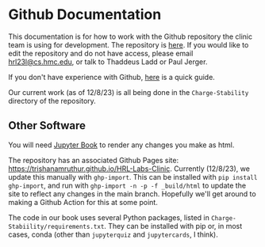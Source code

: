 # Github Documentation

This documentation is for how to work with the Github repository the clinic team is using for development. The repository is [here](https://github.com/trishanamruthur/HRL-Labs-Clinic). If you would like to edit the repository and do not have access, please email hrl23l@cs.hmc.edu, or talk to Thaddeus Ladd or Paul Jerger.

If you don't have experience with Github, [here](https://docs.github.com/en/get-started/quickstart) is a quick guide.

Our current work (as of 12/8/23) is all being done in the ```Charge-Stability``` directory of the repository.

## Other Software

You will need [Jupyter Book](jupyter-book-setup) to render any changes you make as html.

The repository has an associated Github Pages site: https://trishanamruthur.github.io/HRL-Labs-Clinic. Currently (12/8/23), we update this manually with ```ghp-import```. This can be installed with ```pip install ghp-import```, and run with ```ghp-import -n -p -f _build/html``` to update the site to reflect any changes in the main branch. Hopefully we'll get around to making a Github Action for this at some point.

The code in our book uses several Python packages, listed in ```Charge-Stabiility/requirements.txt```. They can be installed with pip or, in most cases, conda (other than ```jupyterquiz``` and ```jupytercards```, I think).